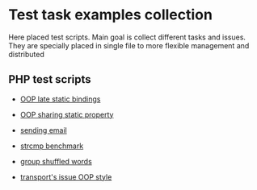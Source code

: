 # Test task examples collection

Here placed test scripts. Main goal is collect different tasks and issues. 
They are specially placed in single file to more flexible management and distributed

## PHP test scripts

- [OOP late static bindings](php/oop_class_late_static_bindings.php)

- [OOP sharing static property](php/oop_sharing_static_property.php)

- [sending email](php/email.php)

- [strcmp benchmark](php/strcmp_benchmark.php)

- [group shuffled words](php/words.php)

- [transport's issue OOP style](php/transport_oop.php)
